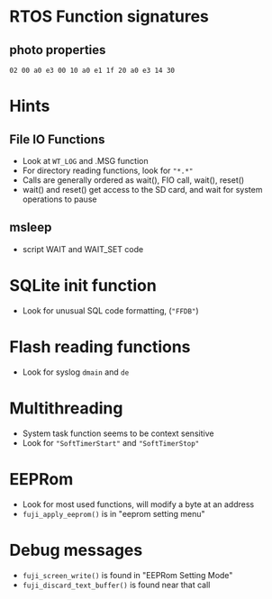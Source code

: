 # RTOS Function signatures
## photo properties
```
02 00 a0 e3 00 10 a0 e1 1f 20 a0 e3 14 30
```
# Hints
## File IO Functions
- Look at `WT_LOG` and .MSG function
- For directory reading functions, look for `"*.*"`
- Calls are generally ordered as wait(), FIO call, wait(), reset()
- wait() and reset() get access to the SD card, and wait for system operations to pause

## msleep
- script WAIT and WAIT_SET code

# SQLite init function
- Look for unusual SQL code formatting, (`"FFDB"`)

# Flash reading functions
- Look for syslog `dmain` and `de`

# Multithreading
- System task function seems to be context sensitive
- Look for `"SoftTimerStart"` and `"SoftTimerStop"`

# EEPRom
- Look for most used functions, will modify a byte at an address
- `fuji_apply_eeprom()` is in "eeprom setting menu"

# Debug messages
- `fuji_screen_write()` is found in "EEPRom Setting Mode"
- `fuji_discard_text_buffer()` is found near that call
